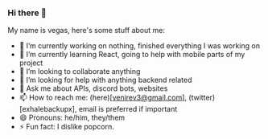 ### Hi there 👋

My name is vegas, here's some stuff about me:

- 🔭 I’m currently working on nothing, finished everything I was working on
- 🌱 I’m currently learning React, going to help with mobile parts of my project
- 👯 I’m looking to collaborate anything
- 🤔 I’m looking for help with anything backend related
- 💬 Ask me about APIs, discord bots, websites
- 📫 How to reach me: (here)[venirev3@gmail.com], (twitter)[exhalebackupx], email is preferred if important
- 😄 Pronouns: he/him, they/them
- ⚡ Fun fact: I dislike popcorn.
